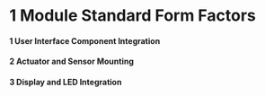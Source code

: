 # 1 Module Standard Form Factors


#### 1 User Interface Component Integration


#### 2 Actuator and Sensor Mounting


#### 3 Display and LED Integration


